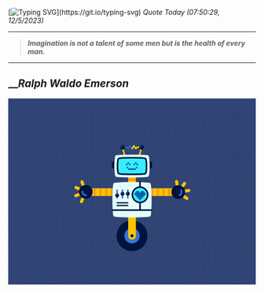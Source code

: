 [![Typing SVG](https://readme-typing-svg.herokuapp.com?font=Press+Start+2P&color=C2F784&size=35&width=900&height=100&lines=Hello+World%2C+I'm+Hung+!)](https://git.io/typing-svg) 
_Quote Today (07:50:29, 12/5/2023)_
___
>**_Imagination is not a talent of some men but is the health of every man._**
___

## __**_Ralph Waldo Emerson_**

![RobotDance](src/assets/images/robot-dancing-dribble.gif?style=center)
